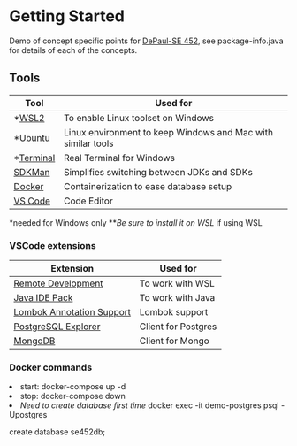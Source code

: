 # Getting Started
Demo of concept specific points for [DePaul-SE 452](https://www.cdm.depaul.edu/academics/pages/classinfo.aspx?Term=20201&ClassNbr=12606&fid=273369), see package-info.java for details of each of the concepts.

## Tools

| Tool | Used for 
| ----------- | ----------- 
| *[WSL2](https://docs.microsoft.com/en-us/windows/wsl/install-win10) | To enable Linux toolset on Windows 
| *[Ubuntu](https://www.microsoft.com/en-us/p/ubuntu/9nblggh4msv6) | Linux environment to keep Windows and Mac with similar tools 
| *[Terminal](https://www.microsoft.com/en-us/p/windows-terminal/9n0dx20hk701) | Real Terminal for Windows 
| [SDKMan](https://sdkman.io/) | Simplifies switching between JDKs and SDKs | sdk install java 11.0.7-open 
| [Docker](https://www.docker.com/products/docker-desktop) | Containerization to ease database setup
| [VS Code](https://code.visualstudio.com) | Code Editor  

*needed for Windows only
**<i>Be sure to install it on WSL</I> if using WSL

### VSCode extensions
| Extension | Used for 
| ----------- | ----------- 
| [Remote Development](https://marketplace.visualstudio.com/items?itemName=ms-vscode-remote.vscode-remote-extensionpack) | To work with WSL
| [Java IDE Pack](https://marketplace.visualstudio.com/items?itemName=pverest.java-ide-pack) | To work with Java
| [Lombok Annotation Support](https://marketplace.visualstudio.com/items?itemName=GabrielBB.vscode-lombok) | Lombok support
| [PostgreSQL Explorer](https://marketplace.visualstudio.com/items?itemName=ckolkman.vscode-postgres) | Client for Postgres
| [MongoDB](https://marketplace.visualstudio.com/items?itemName=mongodb.mongodb-vscode) | Client for Mongo

### Docker commands
<li>start: docker-compose up -d
<li>stop: docker-compose down
<li><i>Need to create database first time</i> docker exec -it demo-postgres psql -Upostgres<p>create database se452db;

 

